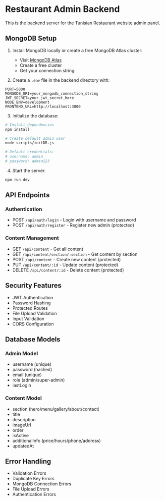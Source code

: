 # Restaurant Admin Backend

This is the backend server for the Tunisian Restaurant website admin panel.

## MongoDB Setup

1. Install MongoDB locally or create a free MongoDB Atlas cluster:
   - Visit [MongoDB Atlas](https://www.mongodb.com/cloud/atlas)
   - Create a free cluster
   - Get your connection string

2. Create a `.env` file in the backend directory with:
```
PORT=5000
MONGODB_URI=your_mongodb_connection_string
JWT_SECRET=your_jwt_secret_here
NODE_ENV=development
FRONTEND_URL=http://localhost:3000
```

3. Initialize the database:
```bash
# Install dependencies
npm install

# Create default admin user
node scripts/initDB.js

# Default credentials:
# username: admin
# password: admin123
```

4. Start the server:
```bash
npm run dev
```

## API Endpoints

### Authentication
- POST `/api/auth/login` - Login with username and password
- POST `/api/auth/register` - Register new admin (protected)

### Content Management
- GET `/api/content` - Get all content
- GET `/api/content/section/:section` - Get content by section
- POST `/api/content` - Create new content (protected)
- PUT `/api/content/:id` - Update content (protected)
- DELETE `/api/content/:id` - Delete content (protected)

## Security Features
- JWT Authentication
- Password Hashing
- Protected Routes
- File Upload Validation
- Input Validation
- CORS Configuration

## Database Models

### Admin Model
- username (unique)
- password (hashed)
- email (unique)
- role (admin/super-admin)
- lastLogin

### Content Model
- section (hero/menu/gallery/about/contact)
- title
- description
- imageUrl
- order
- isActive
- additionalInfo (price/hours/phone/address)
- updatedAt

## Error Handling
- Validation Errors
- Duplicate Key Errors
- MongoDB Connection Errors
- File Upload Errors
- Authentication Errors
